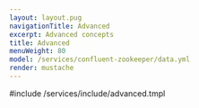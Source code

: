 ```yaml
---
layout: layout.pug
navigationTitle: Advanced
excerpt: Advanced concepts
title: Advanced
menuWeight: 80
model: /services/confluent-zookeeper/data.yml
render: mustache
---
```


#include /services/include/advanced.tmpl
